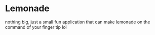 # Lemonade
nothing big, just a small fun application that can make lemonade on the command of your finger tip lol
